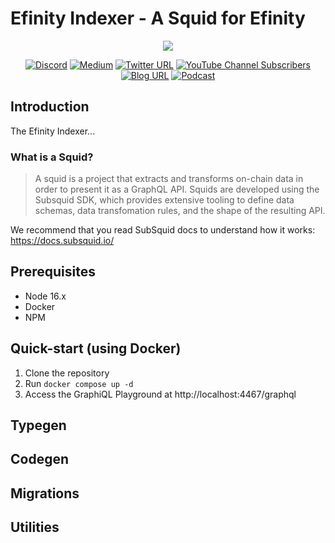 # Efinity Indexer - A Squid for Efinity

<p align="center">
	<img src="https://user-images.githubusercontent.com/6452260/174344030-f2c3a03a-19f5-44f5-a80e-03adb26a41f4.png">
</p>

<div align="center">

[![Discord](https://img.shields.io/discord/783393889548501023)](https://discord.gg/EUKexwF5RM)
[![Medium](https://img.shields.io/badge/Medium-gray?logo=medium)](https://medium.com/@enjin)
[![Twitter URL](https://img.shields.io/twitter/url?style=social&url=https%3A%2F%2Ftwitter.com%2Fefinityio)](https://twitter.com/efinityio)
[![YouTube Channel Subscribers](https://img.shields.io/youtube/channel/subscribers/UC7F0a-BLue6W5E0Qcg-r5kw?style=social)](https://youtube.com/c/EnjinTV)
[![Blog URL](https://img.shields.io/badge/-blog-blue)](https://enjin.io/blog)
[![Podcast](https://img.shields.io/badge/-podcast-informational)](https://open.spotify.com/show/2COWzhR7C7SSoBxsqAK3ee)

</div>

## Introduction

The Efinity Indexer...

### What is a Squid?

> A squid is a project that extracts and transforms on-chain data in order to present it as a GraphQL API. Squids are developed using the Subsquid SDK, which provides extensive tooling to define data schemas, data transfomation rules, and the shape of the resulting API.

We recommend that you read SubSquid docs to understand how it works: https://docs.subsquid.io/

## Prerequisites

- Node 16.x
- Docker
- NPM

## Quick-start (using Docker)

1. Clone the repository
2. Run `docker compose up -d`
3. Access the GraphiQL Playground at http://localhost:4467/graphql

## Typegen

## Codegen

## Migrations


## Utilities

